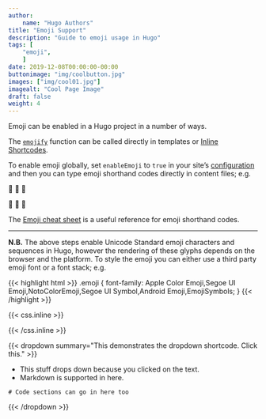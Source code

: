 ```yaml
---
author:
    name: "Hugo Authors"
title: "Emoji Support"
description: "Guide to emoji usage in Hugo"
tags: [
    "emoji",
    ]
date: 2019-12-08T00:00:00-00:00
buttonimage: "img/coolbutton.jpg"
images: ["img/cool01.jpg"]
imagealt: "Cool Page Image"
draft: false
weight: 4
---
```


Emoji can be enabled in a Hugo project in a number of ways. 
<!--more-->
The [`emojify`](https://gohugo.io/functions/emojify/) function can be called directly in templates or [Inline Shortcodes](https://gohugo.io/templates/shortcode-templates/#inline-shortcodes). 

To enable emoji globally, set `enableEmoji` to `true` in your site’s [configuration](https://gohugo.io/getting-started/configuration/) and then you can type emoji shorthand codes directly in content files; e.g.


:see_no_evil: :hear_no_evil: :speak_no_evil:

🙈 🙉 🙊

The [Emoji cheat sheet](http://www.emoji-cheat-sheet.com/) is a useful reference for emoji shorthand codes.

***

**N.B.** The above steps enable Unicode Standard emoji characters and sequences in Hugo, however the rendering of these glyphs depends on the browser and the platform. To style the emoji you can either use a third party emoji font or a font stack; e.g.

{{< highlight html >}}
.emoji {
font-family: Apple Color Emoji,Segoe UI Emoji,NotoColorEmoji,Segoe UI Symbol,Android Emoji,EmojiSymbols;
}
{{< /highlight >}}

{{< css.inline >}}
<style>
.emojify {
    font-family: Apple Color Emoji,Segoe UI Emoji,NotoColorEmoji,Segoe UI Symbol,Android Emoji,EmojiSymbols;
    font-size: 2rem;
    vertical-align: middle;
}
@media screen and (max-width:650px) {
    .nowrap {
    display: block;
    margin: 25px 0;
}
}
</style>
{{< /css.inline >}}

{{< dropdown summary="This demonstrates the dropdown shortcode.  Click this." >}}
* This stuff drops down because you clicked on the text.
* Markdown is supported in here.

```
# Code sections can go in here too
```
{{< /dropdown >}}
